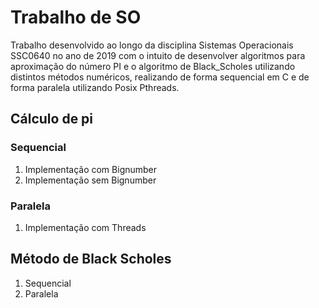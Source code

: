 # Trabalho de SO

Trabalho desenvolvido ao longo da disciplina Sistemas Operacionais SSC0640 no ano de 2019 com o intuito de desenvolver algoritmos para aproximação do número PI e o algoritmo de Black_Scholes utilizando distintos métodos numéricos, realizando de forma sequencial em C e de forma paralela utilizando Posix Pthreads.

## Cálculo de pi
### Sequencial

1. Implementação com Bignumber
2. Implementação sem Bignumber

### Paralela

1. Implementação com Threads

## Método de Black Scholes
1. Sequencial
2. Paralela
